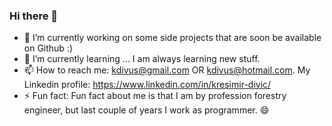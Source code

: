 ### Hi there 👋

- 🔭 I’m currently working on some side projects that are soon be available on Github :)
- 🌱 I’m currently learning ... I am always learning new stuff.
- 📫 How to reach me: 
      kdivus@gmail.com OR kdivus@hotmail.com.
My Linkedin profile:     https://www.linkedin.com/in/kresimir-divic/
- ⚡ Fun fact: Fun fact about me is that I am by profession forestry engineer, but last couple of years I work as programmer. 😄 
